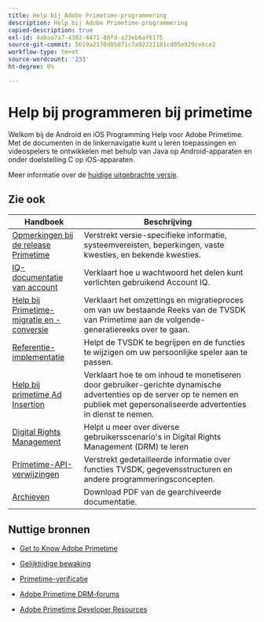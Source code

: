 ```yaml
---
title: Help bij Adobe Primetime-programmering
description: Help bij Adobe Primetime-programmering
copied-description: true
exl-id: 4abaa7a7-4302-4471-88fd-a23eb6af6175
source-git-commit: 5619a2170d85871c7a92221181cd05e929ce6ce2
workflow-type: tm+mt
source-wordcount: '233'
ht-degree: 0%

---
```


# Help bij programmeren bij primetime

Welkom bij de Android en iOS Programming Help voor Adobe Primetime. Met de documenten in de linkernavigatie kunt u leren toepassingen en videospelers te ontwikkelen met behulp van Java op Android-apparaten en onder doelstelling C op iOS-apparaten.

Meer informatie over de [huidige uitgebrachte versie](tvsdk-3x-ios-prog/ios-3x-introduction/ios-3x-overview/ios-3x-overview.md).

## Zie ook

| Handboek | Beschrijving |
|---|---|
| [Opmerkingen bij de release Primetime](/help/release-notes/home.md) | Verstrekt versie-specifieke informatie, systeemvereisten, beperkingen, vaste kwesties, en bekende kwesties. |
| [IQ-documentatie van account](/help/AccountIQ/home.md) | Verklaart hoe u wachtwoord het delen kunt verlichten gebruikend Account IQ. |
| [Help bij Primetime-migratie en -conversie](/help/migration-guides/home.md) | Verklaart het omzettings en migratieproces om van uw bestaande Reeks van de TVSDK van Primetime aan de volgende-generatiereeks over te gaan. |
| [Referentie-implementatie](/help/android-reference-implementation/home.md) | Helpt de TVSDK te begrijpen en de functies te wijzigen om uw persoonlijke speler aan te passen. |
| [Help bij primetime Ad Insertion](/help/primetime-ad-insertion/home.md) | Verklaart hoe te om inhoud te monetiseren door gebruiker-gerichte dynamische advertenties op de server op te nemen en publiek met gepersonaliseerde advertenties in dienst te nemen. |
| [Digital Rights Management](/help/digital-rights-management/home.md) | Helpt u meer over diverse gebruikersscenario&#39;s in Digital Rights Management (DRM) te leren |
| [Primetime-API-verwijzingen](/help/reference/api-references.md) | Verstrekt gedetailleerde informatie over functies TVSDK, gegevensstructuren en andere programmeringsconcepten. |
| [Archieven](https://helpx.adobe.com/primetime/archives.html) | Download PDF van de gearchiveerde documentatie. |

## Nuttige bronnen

* [Get to Know Adobe Primetime](https://www.adobe.com/in/marketing/primetime.html)

* [Gelijktijdige bewaking](https://tve.helpdocsonline.com/concurrency-monitoring-introduction)

* [Primetime-verificatie](https://tve.helpdocsonline.com/home)

* [Adobe Primetime DRM-forums](https://forums.adobe.com/community/adobe_access)

* [Adobe Primetime Developer Resources](https://www.adobe.com/devnet/primetime.html)
